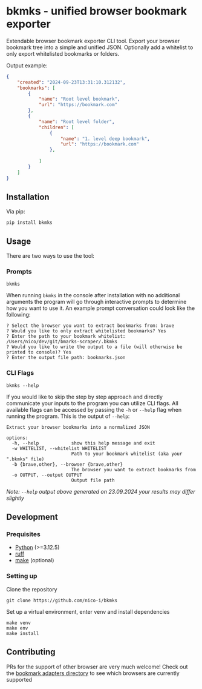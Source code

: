 # bkmks - unified browser bookmark exporter

Extendable browser bookmark exporter CLI tool. Export your browser bookmark tree into a simple and unified JSON. Optionally add a whitelist to only export whitelisted bookmarks or folders.

Output example:

```json
{
    "created": "2024-09-23T13:31:10.312132",
    "bookmarks": [
        {
            "name": "Root level bookmark",
            "url": "https://bookmark.com"
        },
        {
            "name": "Root level folder",
            "children": [
                {
                    "name": "1. level deep bookmark",
                    "url": "https://bookmark.com"
                },
                
            ]
        }
    ]
}
```

## Installation

Via pip:

```shell
pip install bkmks
```

## Usage

There are two ways to use the tool:

### Prompts

```shell
bkmks
```

When running `bkmks` in the console after installation with no additional arguments the program will go through interactive prompts to determine how you want to use it. An example prompt conversation could look like the following:

```text
? Select the browser you want to extract bookmarks from: brave
? Would you like to only extract whitelisted bookmarks? Yes
? Enter the path to your bookmark whitelist: /Users/nico/dev/git/bmarks-scraper/.bkmks
? Would you like to write the output to a file (will otherwise be printed to console)? Yes
? Enter the output file path: bookmarks.json
```

### CLI Flags

```shell
bkmks --help
```

If you would like to skip the step by step approach and directly communicate your inputs to the program you can utilize CLI flags. All available flags can be accessed by passing the `-h` or `--help` flag when running the program. This is the output of `--help`:

```text
Extract your browser bookmarks into a normalized JSON

options:
  -h, --help            show this help message and exit
  -w WHITELIST, --whitelist WHITELIST
                        Path to your bookmark whitelist (aka your ".bkmks" file)
  -b {brave,other}, --browser {brave,other}
                        The browser you want to extract bookmarks from
  -o OUTPUT, --output OUTPUT
                        Output file path
```

*Note: `--help` output above generated on 23.09.2024 your results may differ slightly*

## Development

### Prequisites

- [Python](https://www.python.org/downloads/) (>=3.12.5)
- [ruff](https://docs.astral.sh/ruff/)
- [make](https://www.gnu.org/software/make/manual/make.html) (optional)

### Setting up

Clone the repository

```shell
git clone https://github.com/nico-i/bkmks
```

Set up a virtual environment, enter venv and install dependencies

```shell
make venv
make env
make install
```

## Contributing

PRs for the support of other browser are very much welcome! Check out the [bookmark adapters directory](./src/infrastructure/persistance/adapters/bookmark) to see which browsers are currently supported